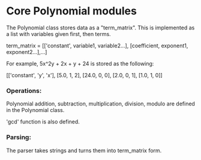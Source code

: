 <h1>Core Polynomial modules</h1>

The Polynomial class stores data as a "term_matrix". This is implemented as a list with
variables given first, then terms.

term_matrix = [['constant', variable1, variable2...], [coefficient, exponent1, exponent2...],...]

For example, 5x^2y + 2x + y + 24 is stored as the following:

[['constant', 'y', 'x'], [5.0, 1, 2], [24.0, 0, 0], [2.0, 0, 1], [1.0, 1, 0]]

### Operations:
Polynomial addition, subtraction, multiplication, division, modulo are defined in the Polynomial class.

'gcd' function is also defined.

### Parsing:

The parser takes strings and turns them into term_matrix form.
